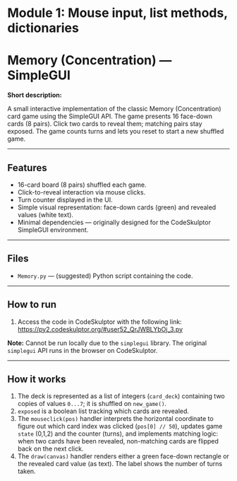 # **Module 1: Mouse input, list methods, dictionaries**

# Memory (Concentration) — SimpleGUI

**Short description:**  

A small interactive implementation of the classic Memory (Concentration) card game using the SimpleGUI API. The game presents 16 face-down cards (8 pairs). Click two cards to reveal them; matching pairs stay exposed. The game counts turns and lets you reset to start a new shuffled game.

---

## Features
- 16-card board (8 pairs) shuffled each game.  
- Click-to-reveal interaction via mouse clicks.  
- Turn counter displayed in the UI.  
- Simple visual representation: face-down cards (green) and revealed values (white text).  
- Minimal dependencies — originally designed for the CodeSkulptor SimpleGUI environment.

---

## Files
- `Memory.py` — (suggested) Python script containing the code.

---

## How to run

1. Access the code in CodeSkulptor with the following link: https://py2.codeskulptor.org/#user52_QrJWBLYbOj_3.py

**Note:** Cannot be run locally due to the `simplegui` library. The original `simplegui` API runs in the browser on CodeSkulptor.

---

## How it works

1. The deck is represented as a list of integers (`card_deck`) containing two copies of values `0...7`; it is shuffled on `new_game()`.
2. `exposed` is a boolean list tracking which cards are revealed.
3. The `mouseclick(pos)` handler interprets the horizontal coordinate to figure out which card index was clicked (`pos[0] // 50`), updates game `state` (0,1,2) and the counter (turns), and implements matching logic: when two cards have been revealed, non-matching cards are flipped back on the next click.
4. The `draw(canvas)` handler renders either a green face-down rectangle or the revealed card value (as text). The label shows the number of turns taken.
